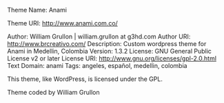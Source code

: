 Theme Name: Anami

Theme URI: http://www.anami.com.co/

Author: William Grullon | william.grullon at g3hd.com
Author URI: http://www.brcreativo.com/
Description: Custom wordpress theme for Anami in Medellin, Colombia
Version: 1.3.2
License: GNU General Public License v2 or later
License URI: http://www.gnu.org/licenses/gpl-2.0.html
Text Domain: anami
Tags: angeles, español, medellin, colombia

This theme, like WordPress, is licensed under the GPL.

Theme coded by William Grullon
